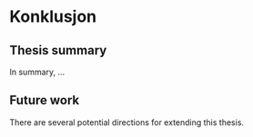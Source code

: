 # Konklusjon

<!--
A chapter that concludes the thesis by summarising the learning points
and outlining future areas for research
-->



## Thesis summary

In summary, ...

## Future work

There are several potential directions for extending this thesis.
